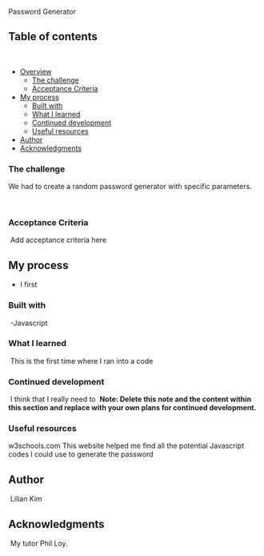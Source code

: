 Password Generator
​
## Table of contents
​
- [Overview](#overview)
  - [The challenge](#the-challenge)
  - [Acceptance Criteria](#acceptance-criteria)
- [My process](#my-process)
  - [Built with](#built-with)
  - [What I learned](#what-i-learned)
  - [Continued development](#continued-development)
  - [Useful resources](#useful-resources)
- [Author](#author)
- [Acknowledgments](#acknowledgments)
​

### The challenge
We had to create a random password generator with specific parameters.

​
### Acceptance Criteria
​
Add acceptance criteria here
​
​
## My process

- I first 
​
### Built with
​
-Javascript
​

### What I learned
​
This is the first time where I ran into a code
### Continued development
​
I think that I really need to 
​
**Note: Delete this note and the content within this section and replace with your own plans for continued development.**
​
### Useful resources

w3schools.com
This website helped me find all the potential Javascript codes I could use to generate the password
​
## Author
​
Lilian Kim
​
## Acknowledgments
​
My tutor Phil Loy.
